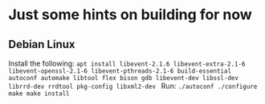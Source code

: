 # Just some hints on building for now #

## Debian Linux ##

Install the following:
`apt install libevent-2.1.6 libevent-extra-2.1-6 libevent-openssl-2.1-6 libevent-pthreads-2.1-6 build-essential autoconf automake libtool flex bison gdb libevent-dev libssl-dev librrd-dev rrdtool pkg-config libxml2-dev
`
Run:
`./autoconf
./configure
make
make install
`

